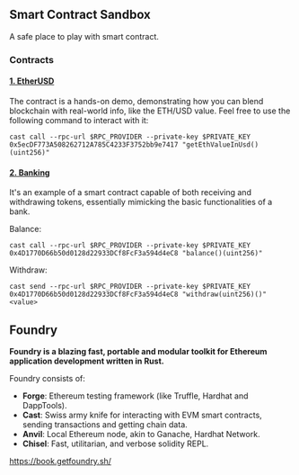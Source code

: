 ## Smart Contract Sandbox
A safe place to play with smart contract.

### Contracts

#### [1. EtherUSD](https://sepolia.etherscan.io/address/0x5ecDF773A508262712A785C4233F3752bb9e7417)
The contract is a hands-on demo, demonstrating how you can blend blockchain with real-world info, like the ETH/USD value. Feel free to use the following command to interact with it:
```shell
cast call --rpc-url $RPC_PROVIDER --private-key $PRIVATE_KEY 0x5ecDF773A508262712A785C4233F3752bb9e7417 "getEthValueInUsd()(uint256)"
```

#### [2. Banking](https://sepolia.etherscan.io/address/0x4D1770D66b50d0128d22933DCf8FcF3a594d4eC8)
It's an example of a smart contract capable of both receiving and withdrawing tokens, essentially mimicking the basic functionalities of a bank.

Balance:
```shell
cast call --rpc-url $RPC_PROVIDER --private-key $PRIVATE_KEY 0x4D1770D66b50d0128d22933DCf8FcF3a594d4eC8 "balance()(uint256)"
```

Withdraw:
```shell
cast send --rpc-url $RPC_PROVIDER --private-key $PRIVATE_KEY 0x4D1770D66b50d0128d22933DCf8FcF3a594d4eC8 "withdraw(uint256)()" <value>
```

## Foundry

**Foundry is a blazing fast, portable and modular toolkit for Ethereum application development written in Rust.**

Foundry consists of:

-   **Forge**: Ethereum testing framework (like Truffle, Hardhat and DappTools).
-   **Cast**: Swiss army knife for interacting with EVM smart contracts, sending transactions and getting chain data.
-   **Anvil**: Local Ethereum node, akin to Ganache, Hardhat Network.
-   **Chisel**: Fast, utilitarian, and verbose solidity REPL.

https://book.getfoundry.sh/
